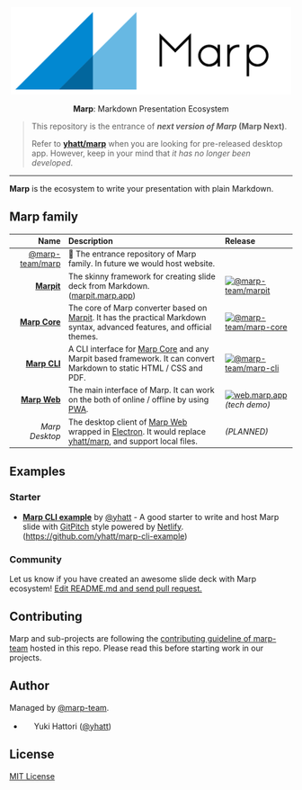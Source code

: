 <div align="center">
  <p>
    <img src="marp.png" alt="Marp" width="500" />
  </p>
  <p>
    <strong>Marp</strong>: Markdown Presentation Ecosystem
  </p>
</div>

> This repository is the entrance of **_next version of Marp_ (Marp Next)**.
>
> Refer to **[yhatt/marp]** when you are looking for pre-released desktop app. However, keep in your mind that _it has no longer been developed_.

---

**Marp** is the ecosystem to write your presentation with plain Markdown.

## Marp family

|                       Name | Description                                                                                                                         | Release                                                                                                                    |
| -------------------------: | :---------------------------------------------------------------------------------------------------------------------------------- | :------------------------------------------------------------------------------------------------------------------------- |
|    [@marp-team/marp][marp] | 🚪 The entrance repository of Marp family. In future we would host website.                                                         |                                                                                                                            |
|       **[Marpit][marpit]** | The skinny framework for creating slide deck from Markdown. ([marpit.marp.app])                                                     | [![@marp-team/marpit](https://img.shields.io/npm/v/@marp-team/marpit.svg?style=flat-square&logo=npm)][marpit-npm]          |
| **[Marp Core][marp-core]** | The core of Marp converter based on [Marpit][marpit]. It has the practical Markdown syntax, advanced features, and official themes. | [![@marp-team/marp-core](https://img.shields.io/npm/v/@marp-team/marp-core.svg?style=flat-square&logo=npm)][marp-core-npm] |
|   **[Marp CLI][marp-cli]** | A CLI interface for [Marp Core][marp-core] and any Marpit based framework. It can convert Markdown to static HTML / CSS and PDF.    | [![@marp-team/marp-cli](https://img.shields.io/npm/v/@marp-team/marp-cli.svg?style=flat-square&logo=npm)][marp-cli-npm]    |
|   **[Marp Web][marp-web]** | The main interface of Marp. It can work on the both of online / offline by using [PWA].                                             | [![web.marp.app](https://bit.ly/2RF9Nzn)][marp-web-site]<br>_(tech demo)_                                                  |
|             _Marp Desktop_ | The desktop client of [Marp Web][marp-web-site] wrapped in [Electron]. It would replace [yhatt/marp], and support local files.      | _(PLANNED)_                                                                                                                |

[yhatt/marp]: https://github.com/yhatt/marp
[marp]: https://github.com/marp-team/marp
[marpit]: https://github.com/marp-team/marpit
[marp-core]: https://github.com/marp-team/marp-core
[marp-cli]: https://github.com/marp-team/marp-cli
[marp-web]: https://github.com/marp-team/marp-web
[pwa]: https://en.wikipedia.org/wiki/Progressive_Web_Apps
[electron]: https://electronjs.org/
[marpit.marp.app]: https://marpit.marp.app/
[marpit-npm]: https://www.npmjs.com/package/@marp-team/marpit
[marp-core-npm]: https://www.npmjs.com/package/@marp-team/marp-core
[marp-cli-npm]: https://www.npmjs.com/package/@marp-team/marp-cli
[marp-web-site]: https://web.marp.app/

## Examples

### Starter

- **[Marp CLI example](https://yhatt-marp-cli-example.netlify.com/)** by [@yhatt](https://github.com/yhatt) - A good starter to write and host Marp slide with [GitPitch](https://gitpitch.com/) style powered by [Netlify](https://www.netlify.com/). (https://github.com/yhatt/marp-cli-example)

### Community

<!-- - **[Slide title](https://example.com/)** by [@username](https://github.com/username) -->

Let us know if you have created an awesome slide deck with Marp ecosystem! [Edit README.md and send pull request.](https://github.com/marp-team/marp/blob/master/README.md)

<!-- NOTE: The slide deck created by yhatt/marp  desktop app cannot add to examples. -->

## Contributing

Marp and sub-projects are following the [contributing guideline of marp-team][contributing] hosted in this repo. Please read this before starting work in our projects.

[contributing]: .github/CONTRIBUTING.md

## Author

Managed by [@marp-team](https://github.com/marp-team).

- <img src="https://github.com/yhatt.png" width="16" height="16"/> Yuki Hattori ([@yhatt](https://github.com/yhatt))

## License

[MIT License](LICENSE)
